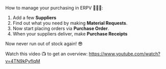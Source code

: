 How to manage your purchasing in ERPV 🛒🛒🛒:

1. Add a few **Suppliers**
2. Find out what you need by making **Material Requests**.
3. Now start placing orders via **Purchase Order**.
4. When your suppliers deliver, make **Purchase Receipts**

Now never run out of stock again! 😎

Watch this video 📺 to get an overview: https://www.youtube.com/watch?v=4TN9kPyfIqM